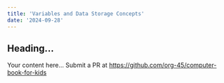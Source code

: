 ```yaml
---
title: 'Variables and Data Storage Concepts'
date: '2024-09-28'
---
```


## Heading...
Your content here...
Submit a PR at https://github.com/org-45/computer-book-for-kids
